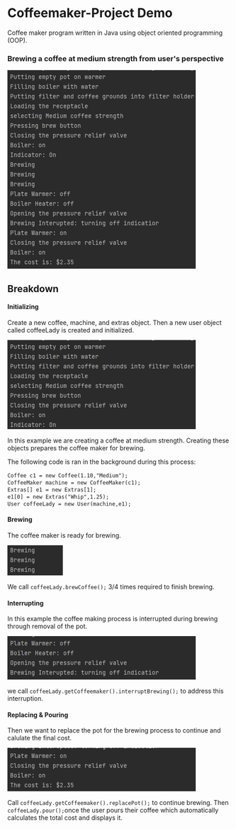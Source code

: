 # Coffeemaker-Project Demo
Coffee maker program written in Java using object oriented programming (OOP).
### Brewing a coffee at medium strength from user's perspective
![First Output](/src/com/Spring2020/Images/Output1.png?raw=true "Output One")

## Breakdown 
#### Initializing
Create a new coffee, machine, and extras object. Then a new user object called coffeeLady is created and initialized.

![Initialize](/src/com/Spring2020/Images/initialized.png?raw=true "Initialized")

 In this example we are creating a coffee at medium strength. Creating these objects prepares the coffee maker for brewing. 
 
The following code is ran in the background during this process:
```
Coffee c1 = new Coffee(1.10,"Medium");
CoffeeMaker machine = new CoffeeMaker(c1);
Extras[] e1 = new Extras[1];
e1[0] = new Extras("Whip",1.25);
User coffeeLady = new User(machine,e1);
```
#### Brewing
The coffee maker is ready for brewing.

![Brewing](/src/com/Spring2020/Images/brewing.png?raw=true "Brewed")

We call `coffeeLady.brewCoffee();` 3/4 times required to finish brewing.

#### Interrupting
In this example the coffee making process is interrupted during brewing through removal of the pot. 

![Interrupt](/src/com/Spring2020/Images/interrupted.png?raw=true "Interrupted")

we call `coffeeLady.getCoffeemaker().interruptBrewing();` to address this interruption. 

#### Replacing & Pouring
Then we want to replace the pot for the brewing process to continue and calulate the final cost.

![Replacing](/src/com/Spring2020/Images/replace.png?raw=true "Replaced")

 Call `coffeeLady.getCoffeemaker().replacePot();` to continue brewing. 
 Then `coffeeLady.pour();`once the user pours their coffee which automatically calculates the total cost and displays it.
